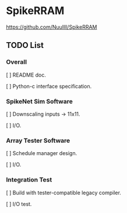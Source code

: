 # SpikeRRAM
https://github.com/Nuullll/SpikeRRAM

## TODO List

### Overall

[ ] README doc.

[ ] Python-c interface specification.

### SpikeNet Sim Software

[ ] Downscaling inputs -> 11x11.

[ ] I/O.

### Array Tester Software

[ ] Schedule manager design.

[ ] I/O.

### Integration Test

[ ] Build with tester-compatible legacy compiler.

[ ] I/O test.
